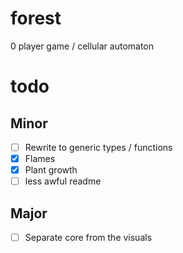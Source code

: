 # forest
0 player game / cellular automaton

# todo
## Minor
- [ ] Rewrite to generic types / functions
- [x] Flames
- [x] Plant growth
- [ ] less awful readme
## Major
- [ ] Separate core from the visuals
